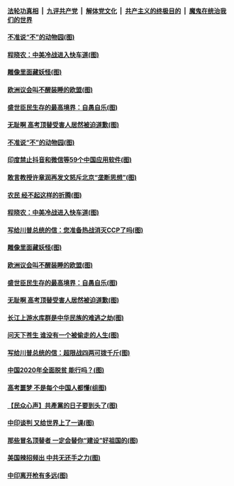 ####  [法轮功真相](../../../../basic/blob/master/README.md?t=07010031) &nbsp;|&nbsp; [九评共产党](../../../../9ping.md/blob/master/README.md?t=07010031) &nbsp;|&nbsp; [解体党文化](../../../../jtdwh.md/blob/master/README.md?t=07010031)  &nbsp;|&nbsp; [共产主义的终极目的](../../../../gczydzjmd.md/blob/master/README.md?t=07010031) &nbsp;|&nbsp; [魔鬼在统治我们的世界](../../../../mgztzwmdsj.md/blob/master/README.md?t=07010031) 

#### [不准说“不”的动物园(图)](../pages/p4/938192.md?t=07010031) 

#### [程晓农：中美冷战进入快车道(图)](../pages/p4/938157.md?t=07010031) 

#### [雕像里面藏妖怪(图)](../pages/p4/937959.md?t=07010031) 

#### [欧洲议会叫不醒装睡的欧盟(图)](../pages/p4/938033.md?t=07010031) 

#### [盛世臣民生存的最高境界：自愚自乐(图)](../pages/p4/938023.md?t=07010031) 

#### [无耻啊 高考顶替受害人居然被迫道歉(图)](../pages/p4/938030.md?t=07010031) 

#### [不准说“不”的动物园(图)](../pages/p4/938192.md?t=07010031) 

#### [印度禁止抖音和微信等59个中国应用软件(图)](../pages/p4/938164.md?t=07010031) 

#### [敢言教授许章润再发文怒斥北京“垄断思想”(图)](../pages/p4/938162.md?t=07010031) 

#### [农民 经不起这样的折腾(图)](../pages/p4/938158.md?t=07010031) 

#### [程晓农：中美冷战进入快车道(图)](../pages/p4/938157.md?t=07010031) 

#### [写给川普总统的信：您准备热战消灭CCP了吗(图)](../pages/p4/938153.md?t=07010031) 

#### [雕像里面藏妖怪(图)](../pages/p4/937959.md?t=07010031) 

#### [欧洲议会叫不醒装睡的欧盟(图)](../pages/p4/938033.md?t=07010031) 

#### [盛世臣民生存的最高境界：自愚自乐(图)](../pages/p4/938023.md?t=07010031) 

#### [无耻啊 高考顶替受害人居然被迫道歉(图)](../pages/p4/938030.md?t=07010031) 

#### [长江上游水库群是中华民族的难逃之劫(图)](../pages/p4/938022.md?t=07010031) 

#### [问天下苍生 谁没有一个被偷走的人生(图)](../pages/p4/938026.md?t=07010031) 

#### [写给川普总统的信：超限战四两可拨千斤(图)](../pages/p4/938021.md?t=07010031) 

#### [中国2020年全面脱贫 能行吗？(图)](../pages/p4/937928.md?t=07010031) 

#### [高考噩梦 不是每个中国人都懂(组图)](../pages/p4/937927.md?t=07010031) 

#### [【民众心声】共產黨的日子要到头了(图)](../pages/p4/937474.md?t=07010031) 

#### [中印谈判 又给世界上了一课(图)](../pages/p4/937868.md?t=07010031) 

#### [那些冒名顶替者 一定会替你“建设”好祖国的(图)](../pages/p4/937925.md?t=07010031) 

#### [美国辣招频出 中共无还手之力(图)](../pages/p4/937916.md?t=07010031) 

#### [中印离开枪有多远(图)](../pages/p4/937913.md?t=07010031) 

